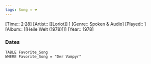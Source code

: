 ```yaml
---
tags: Song ⭐ 💔
---
```

[Time:: 2:28]
[Artist:: [[Loriot]] ]
[Genre:: Spoken & Audio]
[Played:: ]
[Album:: [[Heile Welt (1978)]]]
[Year:: 1978]
### Dates
````dataview
TABLE Favorite_Song
WHERE Favorite_Song = "Der Vampyr"
````